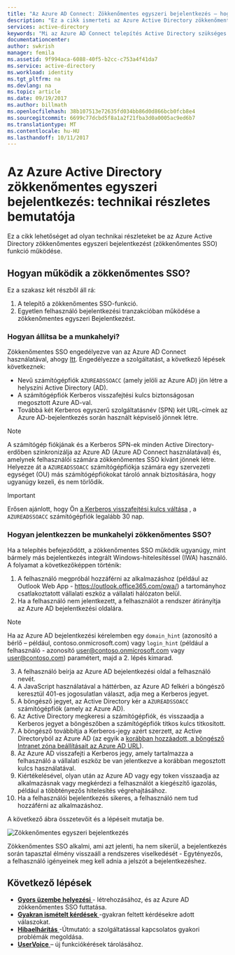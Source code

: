 ```yaml
---
title: "Az Azure AD Connect: Zökkenőmentes egyszeri bejelentkezés – hogyan működik |} Microsoft Docs"
description: "Ez a cikk ismerteti az Azure Active Directory zökkenőmentes egyszeri bejelentkezés funkció működése."
services: active-directory
keywords: "Mi az Azure AD Connect telepítés Active Directory szükséges összetevőket az Azure AD, SSO, egyszeri bejelentkezést."
documentationcenter: 
author: swkrish
manager: femila
ms.assetid: 9f994aca-6088-40f5-b2cc-c753a4f41da7
ms.service: active-directory
ms.workload: identity
ms.tgt_pltfrm: na
ms.devlang: na
ms.topic: article
ms.date: 09/19/2017
ms.author: billmath
ms.openlocfilehash: 38b107513e72635fd034bb86d0d866bcb0fcb8e4
ms.sourcegitcommit: 6699c77dcbd5f8a1a2f21fba3d0a0005ac9ed6b7
ms.translationtype: MT
ms.contentlocale: hu-HU
ms.lasthandoff: 10/11/2017
---
```

# <a name="azure-active-directory-seamless-single-sign-on-technical-deep-dive"></a>Az Azure Active Directory zökkenőmentes egyszeri bejelentkezés: technikai részletes bemutatója

Ez a cikk lehetőséget ad olyan technikai részleteket be az Azure Active Directory zökkenőmentes egyszeri bejelentkezést (zökkenőmentes SSO) funkció működése.

## <a name="how-does-seamless-sso-work"></a>Hogyan működik a zökkenőmentes SSO?

Ez a szakasz két részből áll rá:
1. A telepítő a zökkenőmentes SSO-funkció.
2. Egyetlen felhasználó bejelentkezési tranzakcióban működése a zökkenőmentes egyszeri Bejelentkezést.

### <a name="how-does-set-up-work"></a>Hogyan állítsa be a munkahelyi?

Zökkenőmentes SSO engedélyezve van az Azure AD Connect használatával, ahogy [Itt](active-directory-aadconnect-sso-quick-start.md). Engedélyezze a szolgáltatást, a következő lépések következnek:
- Nevű számítógépfiók `AZUREADSSOACC` (amely jelöli az Azure AD) jön létre a helyszíni Active Directory (AD).
- A számítógépfiók Kerberos visszafejtési kulcs biztonságosan megosztott Azure AD-val.
- Továbbá két Kerberos egyszerű szolgáltatásnév (SPN) két URL-címek az Azure AD-bejelentkezés során használt képviselő jönnek létre.

>[!NOTE]
> A számítógép fiókjának és a Kerberos SPN-ek minden Active Directory-erdőben szinkronizálja az Azure AD (Azure AD Connect használatával) és, amelynek felhasználói számára zökkenőmentes SSO kívánt jönnek létre. Helyezze át a `AZUREADSSOACC` számítógépfiókja számára egy szervezeti egységet (OU) más számítógépfiókokat tároló annak biztosítására, hogy ugyanúgy kezeli, és nem törlődik.

>[!IMPORTANT]
>Erősen ajánlott, hogy Ön [a Kerberos visszafejtési kulcs váltása](active-directory-aadconnect-sso-faq.md#how-can-i-roll-over-the-kerberos-decryption-key-of-the-azureadssoacc-computer-account) , a `AZUREADSSOACC` számítógépfiók legalább 30 nap.

### <a name="how-does-sign-in-with-seamless-sso-work"></a>Hogyan jelentkezzen be munkahelyi zökkenőmentes SSO?

Ha a telepítés befejeződött, a zökkenőmentes SSO működik ugyanúgy, mint bármely más bejelentkezés integrált Windows-hitelesítéssel (IWA) használó. A folyamat a következőképpen történik:

1. A felhasználó megpróbál hozzáférni az alkalmazáshoz (például az Outlook Web App - https://outlook.office365.com/owa/) a tartományhoz csatlakoztatott vállalati eszköz a vállalati hálózaton belül.
2. Ha a felhasználó nem jelentkezett, a felhasználót a rendszer átirányítja az Azure AD bejelentkezési oldalára.

  >[!NOTE]
  >Ha az Azure AD bejelentkezési kérelemben egy `domain_hint` (azonosító a bérlő – például, contoso.onmicrosoft.com) vagy `login_hint` (például a felhasználó - azonosító user@contoso.onmicrosoft.com vagy user@contoso.com) paramétert, majd a 2. lépés kimarad.

3. A felhasználó beírja az Azure AD bejelentkezési oldal a felhasználó nevét.
4. A JavaScript használatával a háttérben, az Azure AD felkéri a böngésző keresztül 401-es jogosulatlan választ, adja meg a Kerberos jegyet.
5. A böngésző jegyet, az Active Directory kér a `AZUREADSSOACC` számítógépfiók (amely az Azure AD).
6. Az Active Directory megkeresi a számítógépfiók, és visszaadja a Kerberos jegyet a böngészőben a számítógépfiók titkos kulcs titkosított.
7. A böngésző továbbítja a Kerberos-jegy azért szerzett, az Active Directoryból az Azure AD (az egyik a [korábban hozzáadott, a böngésző Intranet zóna beállításait az Azure AD URL](active-directory-aadconnect-sso-quick-start.md#step-3-roll-out-the-feature)).
8. Az Azure AD visszafejti a Kerberos jegy, amely tartalmazza a felhasználó a vállalati eszköz be van jelentkezve a korábban megosztott kulcs használatával.
9. Kiértékelésével, olyan után az Azure AD vagy egy token visszaadja az alkalmazásnak vagy megkérdezi a felhasználót a kiegészítő igazolás, például a többtényezős hitelesítés végrehajtásához.
10. Ha a felhasználói bejelentkezés sikeres, a felhasználó nem tud hozzáférni az alkalmazáshoz.

A következő ábra összetevőit és a lépéseit mutatja be.

![Zökkenőmentes egyszeri bejelentkezés](./media/active-directory-aadconnect-sso/sso2.png)

Zökkenőmentes SSO alkalmi, ami azt jelenti, ha nem sikerül, a bejelentkezés során tapasztal élmény visszaáll a rendszeres viselkedését - Egytényezős, a felhasználó igényeinek meg kell adnia a jelszót a bejelentkezéshez.

## <a name="next-steps"></a>Következő lépések

- [**Gyors üzembe helyezési** ](active-directory-aadconnect-sso-quick-start.md) - létrehozásához, és az Azure AD zökkenőmentes SSO futtatása.
- [**Gyakran ismételt kérdések** ](active-directory-aadconnect-sso-faq.md) -gyakran feltett kérdésekre adott válaszokat.
- [**Hibaelhárítás** ](active-directory-aadconnect-troubleshoot-sso.md) -Útmutató: a szolgáltatással kapcsolatos gyakori problémák megoldása.
- [**UserVoice** ](https://feedback.azure.com/forums/169401-azure-active-directory/category/160611-directory-synchronization-aad-connect) – új funkciókérések tárolásához.
